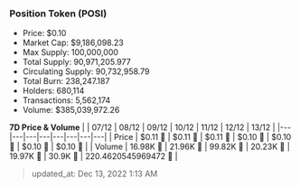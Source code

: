 
  ### Position Token (POSI)
  - Price: $0.10
  - Market Cap: $9,186,098.23
  - Max Supply: 100,000,000
  - Total Supply: 90,971,205.977
  - Circulating Supply: 90,732,958.79
  - Total Burn: 238,247.187
  - Holders: 680,114
  - Transactions: 5,562,174
  - Volume: $385,039,972.26

  **7D Price & Volume**
  | | 07&#x2F;12 | 08&#x2F;12 | 09&#x2F;12 | 10&#x2F;12 | 11&#x2F;12 | 12&#x2F;12 | 13&#x2F;12 |
  |---|---|---|---|---|---|---|---|
  | Price | $0.11 🔻 | $0.11 🔻 | $0.11 🔻 | $0.10 🔻 | $0.10 🔻 | $0.10 🔻 | $0.10 🔻 |
  | Volume | 16.98K 🔻 | 21.96K 🚀 | 99.82K 🚀 | 20.23K 🔻 | 19.97K 🔻 | 30.9K 🚀 | 220.4620545969472 🔻 |

  > updated_at: Dec 13, 2022 1:13 AM
